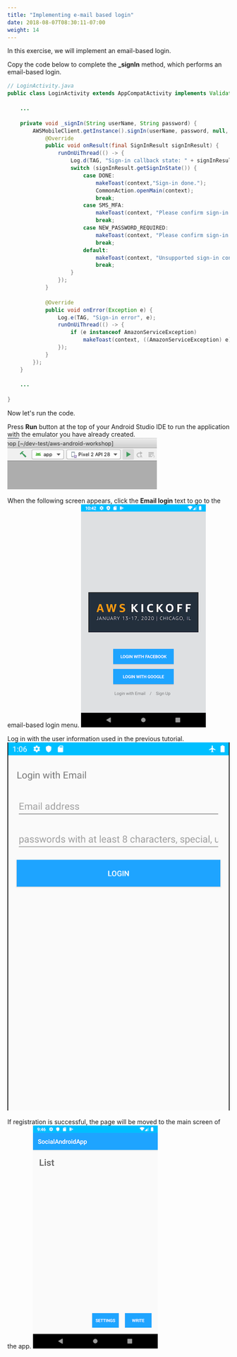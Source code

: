 ```yaml
---
title: "Implementing e-mail based login"
date: 2018-08-07T08:30:11-07:00
weight: 14
---
```


In this exercise, we will implement an email-based login.

Copy the code below to complete the **_signIn** method, which performs an email-based login.
```java
// LoginActivity.java
public class LoginActivity extends AppCompatActivity implements Validator.ValidationListener {

    ...

    private void _signIn(String userName, String password) {
        AWSMobileClient.getInstance().signIn(userName, password, null, new Callback<SignInResult>() {
            @Override
            public void onResult(final SignInResult signInResult) {
                runOnUiThread(() -> {
                    Log.d(TAG, "Sign-in callback state: " + signInResult.getSignInState());
                    switch (signInResult.getSignInState()) {
                        case DONE:
                            makeToast(context,"Sign-in done.");
                            CommonAction.openMain(context);
                            break;
                        case SMS_MFA:
                            makeToast(context, "Please confirm sign-in with SMS.");
                            break;
                        case NEW_PASSWORD_REQUIRED:
                            makeToast(context, "Please confirm sign-in with new password.");
                            break;
                        default:
                            makeToast(context, "Unsupported sign-in confirmation: " + signInResult.getSignInState());
                            break;
                    }
                });
            }

            @Override
            public void onError(Exception e) {
                Log.e(TAG, "Sign-in error", e);
                runOnUiThread(() -> {
                    if (e instanceof AmazonServiceException)
                        makeToast(context, ((AmazonServiceException) e).getErrorMessage());
                });
            }
        });
    }

    ...

}

```

Now let's run the code.

Press **Run** button at the top of your Android Studio IDE to run the application with the emulator you have already created.
![c9after](/images/run.png)

When the following screen appears, click the **Email login** text to go to the email-based login menu.
![Example Service](/images/amplify-auth-login-main.png)

Log in with the user information used in the previous tutorial.
![Example Service](/images/app-login.png)

If registration is successful, the page will be moved to the main screen of the app.
![Example Service](/images/app-main-empty.png)
